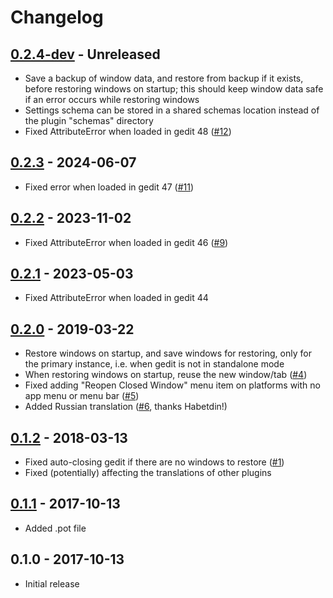 # Changelog

## [0.2.4-dev][Unreleased] - Unreleased
* Save a backup of window data, and restore from backup if it exists,
  before restoring windows on startup; this should keep window data
  safe if an error occurs while restoring windows
* Settings schema can be stored in a shared schemas location instead of
  the plugin "schemas" directory
* Fixed AttributeError when loaded in gedit 48 ([#12])

## [0.2.3] - 2024-06-07
* Fixed error when loaded in gedit 47 ([#11])

## [0.2.2] - 2023-11-02
* Fixed AttributeError when loaded in gedit 46 ([#9])

## [0.2.1] - 2023-05-03
* Fixed AttributeError when loaded in gedit 44

## [0.2.0] - 2019-03-22
* Restore windows on startup, and save windows for restoring, only for
  the primary instance, i.e. when gedit is not in standalone mode
* When restoring windows on startup, reuse the new window/tab ([#4])
* Fixed adding "Reopen Closed Window" menu item on platforms with no app
  menu or menu bar ([#5])
* Added Russian translation ([#6], thanks Habetdin!)

## [0.1.2] - 2018-03-13
* Fixed auto-closing gedit if there are no windows to restore ([#1])
* Fixed (potentially) affecting the translations of other plugins

## [0.1.1] - 2017-10-13
* Added .pot file

## 0.1.0 - 2017-10-13
* Initial release


[Unreleased]: https://github.com/jefferyto/gedit-ex-mortis/compare/0.2.3...main
[0.2.3]: https://github.com/jefferyto/gedit-ex-mortis/compare/0.2.2...0.2.3
[0.2.2]: https://github.com/jefferyto/gedit-ex-mortis/compare/0.2.1...0.2.2
[0.2.1]: https://github.com/jefferyto/gedit-ex-mortis/compare/0.2.0...0.2.1
[0.2.0]: https://github.com/jefferyto/gedit-ex-mortis/compare/0.1.2...0.2.0
[0.1.2]: https://github.com/jefferyto/gedit-ex-mortis/compare/0.1.1...0.1.2
[0.1.1]: https://github.com/jefferyto/gedit-ex-mortis/compare/0.1.0...0.1.1

[#1]: https://github.com/jefferyto/gedit-ex-mortis/issues/1
[#4]: https://github.com/jefferyto/gedit-ex-mortis/issues/4
[#5]: https://github.com/jefferyto/gedit-ex-mortis/issues/5
[#6]: https://github.com/jefferyto/gedit-ex-mortis/pull/6
[#9]: https://github.com/jefferyto/gedit-ex-mortis/issues/9
[#11]: https://github.com/jefferyto/gedit-ex-mortis/issues/11
[#12]: https://github.com/jefferyto/gedit-ex-mortis/issues/12

